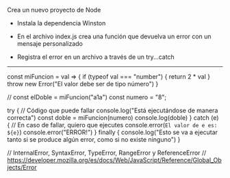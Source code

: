 
Crea un nuevo proyecto de Node

- Instala la dependencia Winston

- En el archivo index.js crea una función que devuelva un error con un mensaje personalizado

- Registra el error en un archivo a través de un try...catch
---------------------------------------------------------------------------
const miFuncion = val => {
    if (typeof val === "number") {
        return 2 * val
    }
    throw new Error("El valor debe ser de tipo número")
}

// const elDoble = miFuncion("a1a")
const numero = "8";

try {
    // Código que puede fallar
    console.log("Está ejecutándose de manera correcta")
    const doble = miFuncion(numero)
    console.log(doble)
} catch (e) {
    // En caso de fallar, quiero que ejecutes
    console.error(`El valor de e es: ${e}`)
    console.error("ERROR!")
} finally {
    console.log("Esto se va a ejecutar tanto si se produce algún error, como si no existe ninguno")
}

// InternalError, SyntaxError, TypeError, RangeError y ReferenceError
// https://developer.mozilla.org/es/docs/Web/JavaScript/Reference/Global_Objects/Error